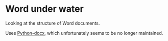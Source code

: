 # Word under water

Looking at the structure of Word documents.

Uses [Python-docx](https://github.com/python-openxml/python-docx), 
which unfortunately seems to be no longer maintained. 


